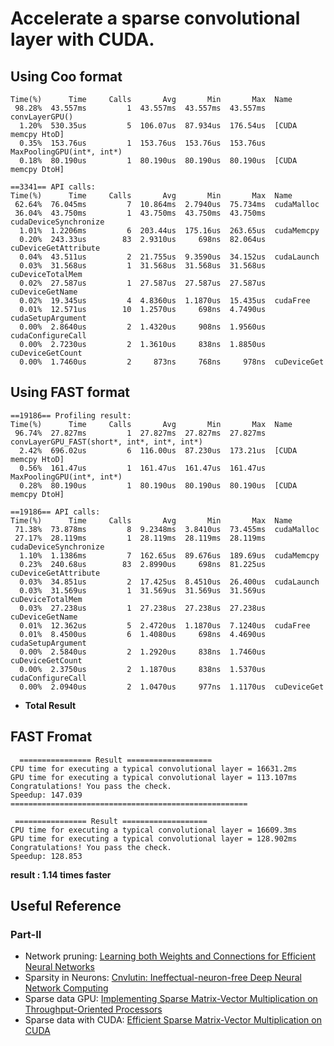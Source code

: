
# Accelerate a sparse convolutional layer with CUDA. 
## Using Coo format
```
Time(%)      Time     Calls       Avg       Min       Max  Name
 98.28%  43.557ms         1  43.557ms  43.557ms  43.557ms  convLayerGPU()
  1.20%  530.35us         5  106.07us  87.934us  176.54us  [CUDA memcpy HtoD]
  0.35%  153.76us         1  153.76us  153.76us  153.76us  MaxPoolingGPU(int*, int*)
  0.18%  80.190us         1  80.190us  80.190us  80.190us  [CUDA memcpy DtoH]

==3341== API calls:
Time(%)      Time     Calls       Avg       Min       Max  Name
 62.64%  76.045ms         7  10.864ms  2.7940us  75.734ms  cudaMalloc
 36.04%  43.750ms         1  43.750ms  43.750ms  43.750ms  cudaDeviceSynchronize
  1.01%  1.2206ms         6  203.44us  175.16us  263.65us  cudaMemcpy
  0.20%  243.33us        83  2.9310us     698ns  82.064us  cuDeviceGetAttribute
  0.04%  43.511us         2  21.755us  9.3590us  34.152us  cudaLaunch
  0.03%  31.568us         1  31.568us  31.568us  31.568us  cuDeviceTotalMem
  0.02%  27.587us         1  27.587us  27.587us  27.587us  cuDeviceGetName
  0.02%  19.345us         4  4.8360us  1.1870us  15.435us  cudaFree
  0.01%  12.571us        10  1.2570us     698ns  4.7490us  cudaSetupArgument
  0.00%  2.8640us         2  1.4320us     908ns  1.9560us  cudaConfigureCall
  0.00%  2.7230us         2  1.3610us     838ns  1.8850us  cuDeviceGetCount
  0.00%  1.7460us         2     873ns     768ns     978ns  cuDeviceGet
```
## Using FAST format
```
==19186== Profiling result:
Time(%)      Time     Calls       Avg       Min       Max  Name
 96.74%  27.827ms         1  27.827ms  27.827ms  27.827ms  convLayerGPU_FAST(short*, int*, int*, int*)
  2.42%  696.02us         6  116.00us  87.230us  173.21us  [CUDA memcpy HtoD]
  0.56%  161.47us         1  161.47us  161.47us  161.47us  MaxPoolingGPU(int*, int*)
  0.28%  80.190us         1  80.190us  80.190us  80.190us  [CUDA memcpy DtoH]

==19186== API calls:
Time(%)      Time     Calls       Avg       Min       Max  Name
 71.38%  73.878ms         8  9.2348ms  3.8410us  73.455ms  cudaMalloc
 27.17%  28.119ms         1  28.119ms  28.119ms  28.119ms  cudaDeviceSynchronize
  1.10%  1.1386ms         7  162.65us  89.676us  189.69us  cudaMemcpy
  0.23%  240.68us        83  2.8990us     698ns  81.225us  cuDeviceGetAttribute
  0.03%  34.851us         2  17.425us  8.4510us  26.400us  cudaLaunch
  0.03%  31.569us         1  31.569us  31.569us  31.569us  cuDeviceTotalMem
  0.03%  27.238us         1  27.238us  27.238us  27.238us  cuDeviceGetName
  0.01%  12.362us         5  2.4720us  1.1870us  7.1240us  cudaFree
  0.01%  8.4500us         6  1.4080us     698ns  4.4690us  cudaSetupArgument
  0.00%  2.5840us         2  1.2920us     838ns  1.7460us  cuDeviceGetCount
  0.00%  2.3750us         2  1.1870us     838ns  1.5370us  cudaConfigureCall
  0.00%  2.0940us         2  1.0470us     977ns  1.1170us  cuDeviceGet

```

- **Total Result**
## FAST Fromat
```
  ================ Result ===================
CPU time for executing a typical convolutional layer = 16631.2ms
GPU time for executing a typical convolutional layer = 113.107ms
Congratulations! You pass the check.
Speedup: 147.039
=====================================================
 ```

```
 ================ Result ===================
CPU time for executing a typical convolutional layer = 16609.3ms
GPU time for executing a typical convolutional layer = 128.902ms
Congratulations! You pass the check.
Speedup: 128.853
```

**result : 1.14 times faster**


## Useful Reference

### Part-II
* Network pruning: [Learning both Weights and Connections for Efficient Neural Networks](https://arxiv.org/pdf/1506.02626.pdf)
* Sparsity in Neurons: [Cnvlutin: Ineffectual-neuron-free Deep Neural Network Computing](http://www.ece.ubc.ca/~aamodt/papers/Cnvlutin.ISCA2016.pdf)
* Sparse data GPU: [Implementing Sparse Matrix-Vector Multiplication on Throughput-Oriented Processors](https://pdfs.semanticscholar.org/9abb/086fabdcd2853ed8303c0f9a62cf4b917a62.pdf)
* Sparse data with CUDA: [Efficient Sparse Matrix-Vector Multiplication on CUDA](http://wnbell.com/media/2008-12-NVR-SpMV/nvr-2008-004.pdf)

